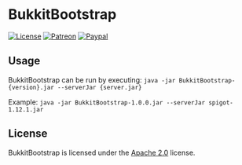 # BukkitBootstrap

[![License](https://lxgaming.github.io/resources/badges/License-Apache%202.0-blue.svg)](https://www.apache.org/licenses/LICENSE-2.0)
[![Patreon](https://lxgaming.github.io/resources/badges/Patreon-donate-yellow.svg)](https://www.patreon.com/lxgaming)
[![Paypal](https://lxgaming.github.io/resources/badges/Paypal-donate-yellow.svg)](https://www.paypal.com/cgi-bin/webscr?cmd=_s-xclick&hosted_button_id=CZUUA6LE7YS44&item_name=BukkitBootstrap+(from+GitHub.com))

## Usage
BukkitBootstrap can be run by executing: `java -jar BukkitBootstrap-{version}.jar --serverJar {server.jar}`

Example: `java -jar BukkitBootstrap-1.0.0.jar --serverJar spigot-1.12.1.jar`

## License
BukkitBootstrap is licensed under the [Apache 2.0](https://www.apache.org/licenses/LICENSE-2.0) license.